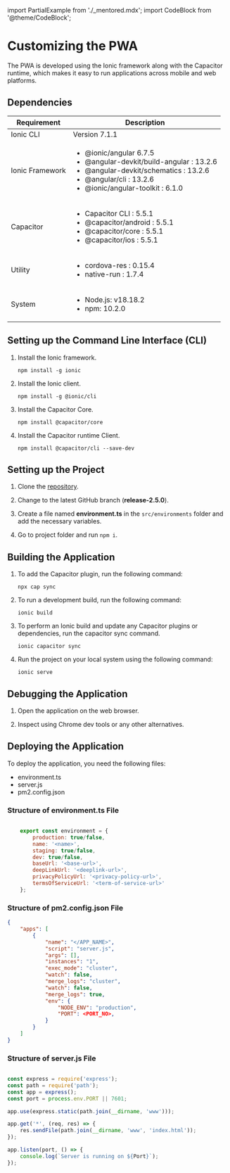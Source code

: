 import PartialExample from './_mentored.mdx';
import CodeBlock from '@theme/CodeBlock';

# Customizing the PWA

The <PartialExample mentored /> PWA is developed using the Ionic framework along with the Capacitor runtime, which makes it easy to run applications across mobile and web platforms.

## Dependencies

| Requirement         | Description    |
|--------------|-----------|
| Ionic CLI|Version 7.1.1|
| Ionic Framework | <ul><li>@ionic/angular 6.7.5</li> <li>@angular-devkit/build-angular : 13.2.6 </li><li> @angular-devkit/schematics : 13.2.6 </li><li>@angular/cli : 13.2.6 </li><li> @ionic/angular-toolkit : 6.1.0 </li></ul>|
| Capacitor | <ul><li>Capacitor CLI : 5.5.1 </li><li>@capacitor/android : 5.5.1 </li><li>@capacitor/core : 5.5.1 </li><li>@capacitor/ios : 5.5.1 </li></ul>
| Utility | <ul><li>cordova-res : 0.15.4</li><li>native-run : 1.7.4 </li></ul>
| System | <ul><li>Node.js: v18.18.2</li><li>npm: 10.2.0</li></ul>|

## Setting up the Command Line Interface (CLI)

1. Install the Ionic framework.

    ```
    npm install -g ionic
    ```

2. Install the Ionic client.

    ```
    npm install -g @ionic/cli
    ```

3. Install the Capacitor Core.

    ```
    npm install @capacitor/core
    ```

4. Install the Capacitor runtime Client.

    ```
    npm install @capacitor/cli --save-dev 
    ```

## Setting up the Project

1. Clone the [repository](https://github.com/ELEVATE-Project/mentoring-mobile-app.git).

2. Change to the latest GitHub branch (**release-2.5.0**).

3. Create a file named **environment.ts** in the `src/environments` folder and add the necessary variables.

4. Go to project folder and run `npm i`.

## Building the Application

1. To add the Capacitor plugin, run the following command:

    ```
    npx cap sync  

    ```

2. To run a development build, run the following command:

    ```
    ionic build

    ```

3. To perform an Ionic build and update any Capacitor plugins or dependencies, run the capacitor sync command.  

    ```
    ionic capacitor sync

    ```

4. Run the project on your local system using the following command:

    ```
    ionic serve

    ```

## Debugging the Application

1. Open the application on the web browser.

2. Inspect using Chrome dev tools or any other alternatives.

## Deploying the Application

To deploy the application, you need the following files:

* environment.ts
* server.js
* pm2.config.json

### Structure of environment.ts File

```jsx

    export const environment = {
        production: true/false,
        name: '<name>',
        staging: true/false,
        dev: true/false,
        baseUrl: '<base-url>',
        deepLinkUrl: '<deeplink-url>',
        privacyPolicyUrl: '<privacy-policy-url>',
        termsOfServiceUrl: '<term-of-service-url>'
    };

```

### Structure of pm2.config.json File

```json
{
    "apps": [
        {
            "name": "</APP_NAME>",
            "script": "server.js",
            "args": [],
            "instances": "1",
            "exec_mode": "cluster",
            "watch": false,
            "merge_logs": "cluster",
            "watch": false,
            "merge_logs": true,
            "env": {
                "NODE_ENV": "production",
                "PORT": <PORT_NO>,
            }
        }
    ]
}

```

### Structure of server.js File

```jsx

const express = require('express');
const path = require('path');
const app = express();
const port = process.env.PORT || 7601;

app.use(express.static(path.join(__dirname, 'www')));

app.get('*', (req, res) => {
    res.sendFile(path.join(__dirname, 'www', 'index.html'));
});

app.listen(port, () => {
    console.log(`Server is running on ${Port}`);
});

```


